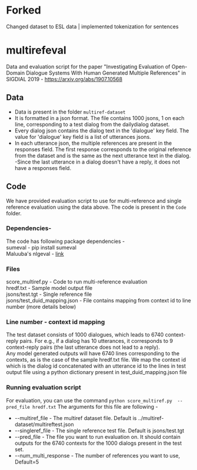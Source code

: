# Forked
Changed dataset to ESL data | implemented tokenization for sentences

# multirefeval
Data and evaluation script for the paper "Investigating Evaluation of Open-Domain Dialogue Systems With Human Generated Multiple References" in SIGDIAL 2019 - https://arxiv.org/abs/1907.10568

## Data
- Data is present in the folder `multiref-dataset`
- It is formatted in a json format. The file contains 1000 jsons, 1 on each line, corresponding to a test dialog from the dailydialog dataset.
- Every dialog json contains the dialog text in the 'dialogue' key field. The value for 'dialogue' key field is a list of utterances jsons.
- In each utterance json, the multiple references are present in the responses field. The first response corresponds to the original reference from the dataset and is the same as the next utterance text in the dialog.
 -Since the last utterance in a dialog doesn't have a reply, it does not have a responses field.

## Code 
We have provided evaluation script to use for multi-reference and single reference evaluation using the data above. The code is present in the `Code` folder.

### Dependencies-
The code has following package dependencies -\
sumeval - pip install sumeval\
Maluuba's nlgeval - [link](https://github.com/Maluuba/nlg-eval)

### Files
score_multiref.py - Code to run multi-reference evaluation\
hredf.txt - Sample model output file\
jsons/test.tgt - Single reference file\
jsons/test_duid_mapping.json - File contains mapping from context id to line number (more details below)

### Line number - context id mapping
The test dataset consists of 1000 dialogues, which leads to 6740 context-reply pairs. For e.g., if a dialog has 10 utterances, it corresponds to 9 context-reply pairs (the last utterance does not lead to a reply).\
Any model generated outputs will have 6740 lines corresponding to the contexts, as is the case of the sample hredf.txt file. 
We map the context id which is the dialog id concatenated with an utterance id to the lines in test output file using a python dictionary present in test_duid_mapping.json file

### Running evaluation script
For evaluation, you can use the command 
`python score_multiref.py  --pred_file hredf.txt`
The arguments for this file are following - 
 - --multiref_file - The multiref dataset file. Default is ../multiref-dataset/multireftest.json
 - --singleref_file - The single reference test file. Default is jsons/test.tgt
 - --pred_file - The file you want to run evaluation on. It should contain outputs for the 6740 contexts for the 1000 dialogs present in the test set.
 - --num_multi_response - The number of references you want to use, Default=5
